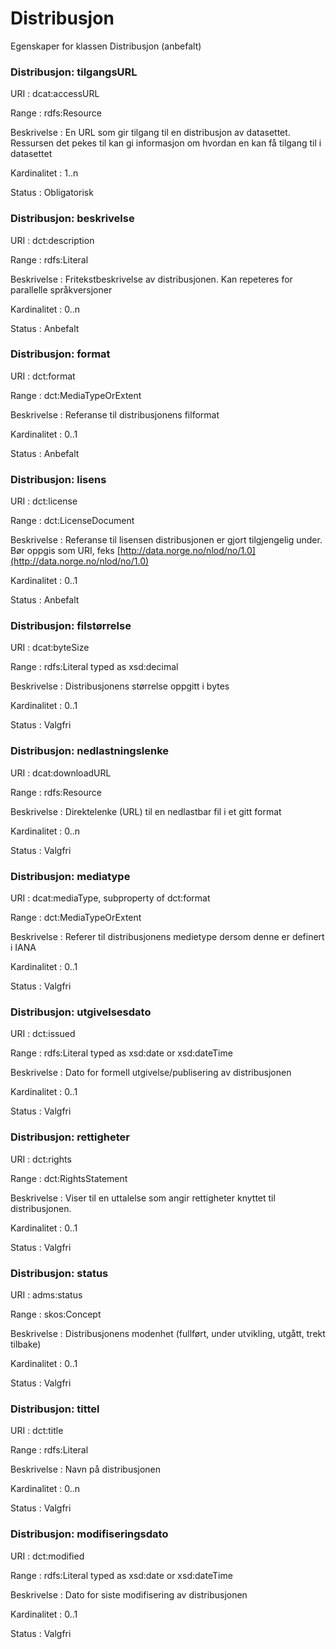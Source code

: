 # Distribusjon

Egenskaper for klassen Distribusjon (anbefalt)

### Distribusjon: tilgangsURL
URI
: dcat:accessURL

Range
: rdfs:Resource

Beskrivelse
: En URL som gir tilgang til en distribusjon av datasettet. Ressursen det pekes til kan gi informasjon om hvordan en kan få tilgang til i datasettet

Kardinalitet
: 1..n

Status
: Obligatorisk

### Distribusjon: beskrivelse
URI
: dct:description

Range
: rdfs:Literal

Beskrivelse
: Fritekstbeskrivelse av distribusjonen. Kan repeteres for parallelle språkversjoner

Kardinalitet
: 0..n

Status
: Anbefalt

### Distribusjon: format
URI
: dct:format

Range
: dct:MediaTypeOrExtent

Beskrivelse
: Referanse til distribusjonens filformat

Kardinalitet
: 0..1

Status
: Anbefalt

### Distribusjon: lisens
URI
: dct:license

Range
: dct:LicenseDocument

Beskrivelse
: Referanse til lisensen distribusjonen er gjort tilgjengelig under. Bør oppgis som URI, feks [http://data.norge.no/nlod/no/1.0](http://data.norge.no/nlod/no/1.0)

Kardinalitet
: 0..1

Status
: Anbefalt

### Distribusjon: filstørrelse
URI
: dcat:byteSize

Range
: rdfs:Literal typed as xsd:decimal

Beskrivelse
: Distribusjonens størrelse oppgitt i bytes

Kardinalitet
: 0..1

Status
: Valgfri

### Distribusjon: nedlastningslenke
URI
: dcat:downloadURL

Range
: rdfs:Resource

Beskrivelse
: Direktelenke (URL) til en nedlastbar fil i et gitt format

Kardinalitet
: 0..n

Status
: Valgfri

### Distribusjon: mediatype
URI
: dcat:mediaType, subproperty of dct:format

Range
: dct:MediaTypeOrExtent

Beskrivelse
: Referer til distribusjonens medietype dersom denne er definert i IANA

Kardinalitet
: 0..1

Status
: Valgfri

### Distribusjon: utgivelsesdato
URI
: dct:issued

Range
: rdfs:Literal typed as xsd:date or xsd:dateTime

Beskrivelse
: Dato for formell utgivelse/publisering av distribusjonen

Kardinalitet
: 0..1

Status
: Valgfri

### Distribusjon: rettigheter
URI
: dct:rights

Range
: dct:RightsStatement

Beskrivelse
: Viser til en uttalelse som angir rettigheter knyttet til distribusjonen.

Kardinalitet
: 0..1

Status
: Valgfri

### Distribusjon: status
URI
: adms:status

Range
: skos:Concept

Beskrivelse
: Distribusjonens modenhet (fullført, under utvikling, utgått, trekt tilbake)

Kardinalitet
: 0..1

Status
: Valgfri


### Distribusjon: tittel
URI
: dct:title

Range
: rdfs:Literal

Beskrivelse
: Navn på distribusjonen

Kardinalitet
: 0..n

Status
: Valgfri


### Distribusjon: modifiseringsdato
URI
: dct:modified

Range
: rdfs:Literal typed as xsd:date or xsd:dateTime

Beskrivelse
: Dato for siste modifisering av distribusjonen

Kardinalitet
: 0..1

Status
: Valgfri
